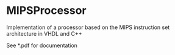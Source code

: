 # MIPSProcessor
Implementation of a processor based on the MIPS instruction set architecture in VHDL and C++

See *.pdf for documentation
